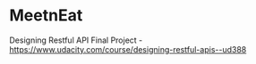 # MeetnEat
Designing Restful API Final Project -https://www.udacity.com/course/designing-restful-apis--ud388

